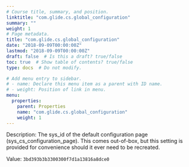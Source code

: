 ```yaml
---
# Course title, summary, and position.
linktitle: "com.glide.cs.global_configuration"
summary: ""
weight: 1
# Page metadata.
title: "com.glide.cs.global_configuration"
date: "2018-09-09T00:00:00Z"
lastmod: "2018-09-09T00:00:00Z"
draft: false  # Is this a draft? true/false
toc: true  # Show table of contents? true/false
type: docs  # Do not modify.

# Add menu entry to sidebar.
# - name: Declare this menu item as a parent with ID name.
# - weight: Position of link in menu.
menu:
  properties:
    parent: Properties
    name: "com.glide.cs.global_configuration"
    weight: 1
---
```


Description: The sys_id of the default configuration page (sys_cs_configuration_page). This comes out-of-box, but this setting is provided for convenience should it ever need to be recreated.


Value: `3bd393b3b3300300f7d1a13816a8dce0`